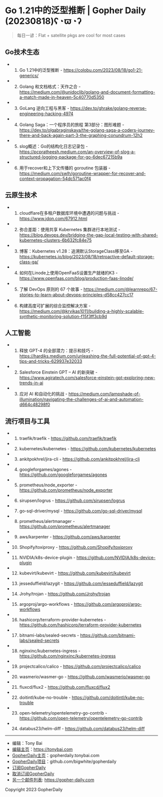 # Go 1.21中的泛型推断 | Gopher Daily (20230818)ʕ◔ϖ◔ʔ

>每日一谚：Flat &#43; satellite pkgs are cool for most cases

## Go技术生态


- 1. Go 1.21中的泛型推断 - https://colobu.com/2023/08/18/go1-21-generics/

- 2. Golang 和文档格式：天作之合 - https://medium.com/@unidoclib/golang-and-document-formatting-a-match-made-in-heaven-5c40770d5350

- 3. GoLang 逆向工程与黑客 - https://dev.to/ghrake/golang-reverse-engineering-hacking-4974

- 4. Golang Saga：一个程序员的旅程 第3部分：图形难题 - https://dev.to/olgabraginskaya/the-golang-saga-a-coders-journey-there-and-back-again-part-3-the-graphing-conundrum-12h2

- 5. slog概述：Go的结构化日志记录包 - https://pcpratheesh.medium.com/an-overview-of-slog-a-structured-logging-package-for-go-6dec67215b9a

- 6. 用于recover和上下文传播的 goroutine 包装器 - https://medium.com/swlh/goroutine-wrapper-for-recover-and-context-propagation-54dc571ac0f4


## 云原生技术


- 1. cloudflare在多租户数据库环境中遭遇的问题与挑战 - https://www.jdon.com/67912.html

- 2. 弥合差距：使用共享 Kubernetes 集群进行本地测试 - https://blog.devops.dev/bridging-the-gap-local-testing-with-shared-kubernetes-clusters-6b632fc84e75

- 3. 博客：Kubernetes v1.28：追溯默认StorageClass移至GA - https://kubernetes.io/blog/2023/08/18/retroactive-default-storage-class-ga/

- 4. 如何在Linode上使用OpenFaaS设置生产就绪的K3 - https://www.openfaas.com/blog/production-faas-linode/

- 5. 了解 DevOps 原则的 67 个故事 - https://medium.com/@learnrepo/67-stories-to-learn-about-devops-principles-d58cc427cc17

- 6. 构建高度可扩展的综合监控解决方案 - https://medium.com/@krvikas1011/building-a-highly-scalable-synthetic-monitoring-solution-f15f3ff3cb9d


## 人工智能


- 1. 释放 GPT-4 的全部潜力：提示和技巧 - https://hardiks.medium.com/unleashing-the-full-potential-of-gpt-4-tips-and-tricks-629937e32033

- 2. Salesforce Einstein GPT – AI 的新突破 - https://www.agiratech.com/salesforce-einstein-gpt-exploring-new-trends-in-ai

- 3. 应对 AI 和自动化的挑战 - https://medium.com/lampshade-of-illumination/navigating-the-challenges-of-ai-and-automation-d664c48298f0


## 流行项目与工具


- 1. traefik/traefik - https://github.com/traefik/traefik

- 2. kubernetes/kubernetes - https://github.com/kubernetes/kubernetes

- 3. ankitpokhrel/jira-cli - https://github.com/ankitpokhrel/jira-cli

- 4. googleforgames/agones - https://github.com/googleforgames/agones

- 5. prometheus/node_exporter - https://github.com/prometheus/node_exporter

- 6. sirupsen/logrus - https://github.com/sirupsen/logrus

- 7. go-sql-driver/mysql - https://github.com/go-sql-driver/mysql

- 8. prometheus/alertmanager - https://github.com/prometheus/alertmanager

- 9. aws/karpenter - https://github.com/aws/karpenter

- 10. Shopify/toxiproxy - https://github.com/Shopify/toxiproxy

- 11. NVIDIA/k8s-device-plugin - https://github.com/NVIDIA/k8s-device-plugin

- 12. kubevirt/kubevirt - https://github.com/kubevirt/kubevirt

- 13. jesseduffield/lazygit - https://github.com/jesseduffield/lazygit

- 14. Jrohy/trojan - https://github.com/Jrohy/trojan

- 15. argoproj/argo-workflows - https://github.com/argoproj/argo-workflows

- 16. hashicorp/terraform-provider-kubernetes - https://github.com/hashicorp/terraform-provider-kubernetes

- 17. bitnami-labs/sealed-secrets - https://github.com/bitnami-labs/sealed-secrets

- 18. nginxinc/kubernetes-ingress - https://github.com/nginxinc/kubernetes-ingress

- 19. projectcalico/calico - https://github.com/projectcalico/calico

- 20. wasmerio/wasmer-go - https://github.com/wasmerio/wasmer-go

- 21. fluxcd/flux2 - https://github.com/fluxcd/flux2

- 22. doitintl/kube-no-trouble - https://github.com/doitintl/kube-no-trouble

- 23. open-telemetry/opentelemetry-go-contrib - https://github.com/open-telemetry/opentelemetry-go-contrib

- 24. databus23/helm-diff - https://github.com/databus23/helm-diff


----

- 编辑：Tony Bai
- [编辑主页](https://tonybai.com)：https://tonybai.com
- [GopherDaily主页](https://gopherdaily.tonybai.com)：gopherdaily.tonybai.com
- [GopherDaily项目](https://github.com/bigwhite/gopherdaily)：github.com/bigwhite/gopherdaily
- [订阅GopherDaily](https://gopherdaily.tonybai.com/subscribe)
- [取消订阅GopherDaily](https://gopherdaily.tonybai.com/unsubscribe)
- [另一个邮件列表](https://gopher-daily.com): https://gopher-daily.com

Copyright 2023 GopherDaily
